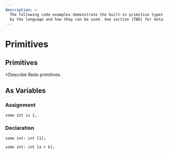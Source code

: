 ```yaml
---
description: >-
  The following code examples demonstrate the built-in primitive types offered
  by the language and how they can be used. See section [TBD] for details.
---
```


# Primitives

## Primitives

\*Describe Rede primitives.

## As Variables

### Assignment

```
some int is 1,
```

### Declaration

```
some int: int [1];
```

```
some int: int [a + b];
```
